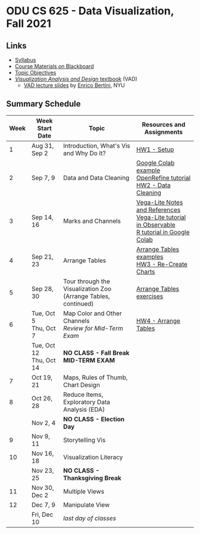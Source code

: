 # ODU CS 625 - Data Visualization, Fall 2021

## Links

* [Syllabus](syllabus.md)
* [Course Materials on Blackboard](https://www.blackboard.odu.edu/ultra/courses/_385481_1/cl/outline)
* [Topic Objectives](objectives.md)
* [*Visualization Analysis and Design* textbook](https://www.cs.ubc.ca/~tmm/vadbook/) (VAD)
  * [VAD lecture slides](http://bit.ly/lecture-slides-iv16) by [Enrico Bertini](http://enrico.bertini.io/), NYU

## Summary Schedule

|Week |Week Start Date|Topic|Resources and Assignments|
|---|---|---|---|
|1|	Aug 31, Sep 2|	Introduction, What's Vis and Why Do It? | [HW1 - Setup](HW1.md) |
|2|	Sep 7, 9|	Data and Data Cleaning | [Google Colab example](625_F21_Week_02_Data.ipynb)<br/>[OpenRefine tutorial](Wk2-OpenRefine-tutorial.md)<br/>[HW2 - Data Cleaning](HW2.md) |
|3|	Sep 14, 16|	Marks and Channels | [Vega-Lite Notes and References](https://github.com/odu-cs625-datavis/public/blob/main/fall21/vega-lite.md)<br/>[Vega-Lite tutorial in Observable](https://observablehq.com/d/06499f6a4926793f)<br/>[R tutorial in Google Colab](https://github.com/odu-cs625-datavis/public/blob/main/fall21/625_F21_Marks_Channels_R.ipynb)
|4|	Sep 21, 23	|Arrange Tables | [Arrange Tables examples](Wk4-Arrange-Tables-examples.md)<br/>[HW3 - Re-Create Charts](HW3.md)|
|5|	Sep 28, 30|	Tour through the Visualization Zoo<br/>(Arrange Tables, continued) |[Arrange Tables exercises](Wk5-Arrange-Tables-exercises.md) |
|6|	Tue, Oct 5<br/>Thu, Oct 7|	Map Color and Other Channels<br/>*Review for Mid-Term Exam* |[HW4 - Arrange Tables](HW4.md)|
||	Tue, Oct 12<br/>Thu, Oct 14|	**NO CLASS - Fall Break**<br/>**MID-TERM EXAM**| |
|7|	Oct 19, 21|	Maps, Rules of Thumb, Chart Design| |
|8|	Oct 26, 28|	Reduce Items, Exploratory Data Analysis (EDA) | 
||	Nov 2, 4|	**NO CLASS - Election Day** | |
|9|	Nov 9, 11|	Storytelling Vis
|10|	Nov 16, 18|	Visualization Literacy|
| | Nov 23, 25|**NO CLASS - Thanksgiving Break** | |
|11|	Nov 30, Dec 2|	Multiple Views | 
|12|	Dec 7, 9|	Manipulate View | |
|| Fri, Dec 10|	*last day of classes*
